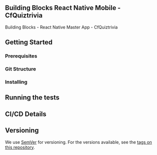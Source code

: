 ## Building Blocks React Native Mobile -  CfQuiztrivia

Building Blocks - React Native Master App - CfQuiztrivia

## Getting Started

### Prerequisites

### Git Structure

### Installing

## Running the tests

## CI/CD Details

## Versioning

We use [SemVer](http://semver.org/) for versioning. For the versions available, see the [tags on this repository](https://github.com/your/project/tags).